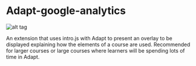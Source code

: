# Adapt-google-analytics


![alt tag](http://g.recordit.co/x2E4OcTSKp.gif)

An extension that uses intro.js with Adapt to present an overlay to be displayed explaining how the elements of a course are used. Recommended for larger courses or large courses where learners will be spending lots of time in Adapt.
